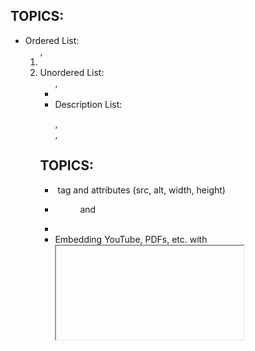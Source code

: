 ## TOPICS:
- Ordered List:<ol>, <li>
- Unordered List:<ul>, <li>
- Description List:<dl>, <dt>, <dd>

## TOPICS:
- <img> tag and attributes (src, alt, width, height)
- <figure> and <figcaption>
- <audio>, <video> tags
- Embedding YouTube, PDFs, etc. with <iframe>
